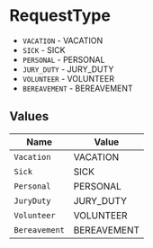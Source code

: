 # RequestType

* `VACATION` - VACATION
* `SICK` - SICK
* `PERSONAL` - PERSONAL
* `JURY_DUTY` - JURY_DUTY
* `VOLUNTEER` - VOLUNTEER
* `BEREAVEMENT` - BEREAVEMENT


## Values

| Name          | Value         |
| ------------- | ------------- |
| `Vacation`    | VACATION      |
| `Sick`        | SICK          |
| `Personal`    | PERSONAL      |
| `JuryDuty`    | JURY_DUTY     |
| `Volunteer`   | VOLUNTEER     |
| `Bereavement` | BEREAVEMENT   |
